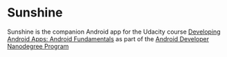 Sunshine
========

Sunshine is the companion Android app for the Udacity course [Developing Android Apps: Android Fundamentals](https://www.udacity.com/course/ud853) as part of the [Android Developer Nanodegree Program](https://www.udacity.com/course/android-developer-nanodegree--nd801)

